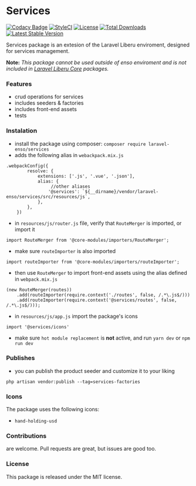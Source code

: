 # Services

[![Codacy Badge](https://app.codacy.com/project/badge/Grade/81ba4c3ed0ca4323baae66bb84a2751d)](https://www.codacy.com/gh/laravel-enso/services?utm_source=github.com&amp;utm_medium=referral&amp;utm_content=laravel-enso/services&amp;utm_campaign=Badge_Grade)
[![StyleCI](https://github.styleci.io/repos/85492361/shield?branch=master)](https://github.styleci.io/repos/85492361)
[![License](https://poser.pugx.org/laravel-enso/services/license)](https://packagist.org/packages/laravel-enso/datatable)
[![Total Downloads](https://poser.pugx.org/laravel-enso/services/downloads)](https://packagist.org/packages/laravel-enso/services)
[![Latest Stable Version](https://poser.pugx.org/laravel-enso/services/version)](https://packagist.org/packages/laravel-enso/services)


Services package is an extesion of the Laravel Liberu enviroment, designed for services management.

**Note:** *This package cannot be used outside of enso enviroment and is not included in [Laravel Liberu Core](https://github.com/laravel-enso/Core) packages.*

### Features
* crud operations for services
* includes seeders & factories
* includes front-end assets
* tests

### Instalation
* install the package using composer: `composer require laravel-enso/services`
* adds the following alias in `webackpack.mix.js`
```
.webpackConfig({
        resolve: {
            extensions: ['.js', '.vue', '.json'],
            alias: {
                 //other aliases
                '@services': `${__dirname}/vendor/laravel-enso/services/src/resources/js`,
            },
        },
    })
```
* in `resources/js/router.js` file, verify that `RouteMerger` is imported, or import it

`import RouteMerger from '@core-modules/importers/RouteMerger';`

* make sure `routeImporter` is also imported

`import routeImporter from '@core-modules/importers/routeImporter';`

* then use `RouteMerger` to import front-end assets using the alias defined in `webpack.mix.js`

```
(new RouteMerger(routes))
    .add(routeImporter(require.context('./routes', false, /.*\.js$/)))
    .add(routeImporter(require.context('@services/routes', false, /.*\.js$/)));
```

* in `resources/js/app.js` import the package's icons

`import '@services/icons'`

* make sure `hot module replacement` is **not** active, and run `yarn dev` or `npm run dev`

### Publishes
* you can publish the product seeder and customize it to your liking

`php artisan vendor:publish --tag=services-factories`

### Icons
The package uses the following icons:
* `hand-holding-usd`

### Contributions

are welcome. Pull requests are great, but issues are good too.

### License

This package is released under the MIT license.
